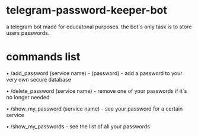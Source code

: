 # telegram-password-keeper-bot
a telegram bot made for educatonal purposes. the bot`s only task is to store users passwords.
# commands list
• /add_password (service name) - (password) - add a password to your very own secure database

• /delete_password (service name) - remove one of your passwords if it`s no longer needed

• /show_my_password (service name) - see your password for a certain service

• /show_my_passwords - see the list of all your passwords
